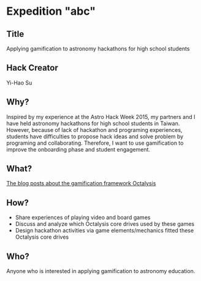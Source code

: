 # Expedition "abc"

## Title
Applying gamification to astronomy hackathons for high school students

## Hack Creator
Yi-Hao Su

## Why?
Inspired by my experience at the Astro Hack Week 2015, my partners and I have held astronomy hackathons for high school students in Taiwan. However, because of lack of hackathon and programing experiences, students have difficulties to propose hack ideas and solve problem by programing and collaborating. Therefore, I want to use gamification to improve the onboarding phase and student engagement.

## What?
[The blog posts about the gamification framework Octalysis](https://yukaichou.com/gamification-examples/octalysis-complete-gamification-framework/)

## How?
* Share experiences of playing video and board games
* Discuss and analyze which Octalysis core drives used by these games
* Design hackathon activities via game elements/mechanics fitted these Octalysis core drives

## Who?
Anyone who is interested in applying gamification to astronomy education.